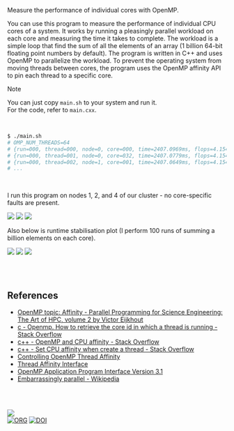 Measure the performance of individual cores with OpenMP.

You can use this program to measure the performance of individual CPU cores of a system. It works by running a pleasingly parallel workload on each core and measuring the time it takes to complete. The workload is a simple loop that find the sum of all the elements of an array (1 billion 64-bit floating point numbers by default). The program is written in C++ and uses OpenMP to parallelize the workload. To prevent the operating system from moving threads between cores, the program uses the OpenMP affinity API to pin each thread to a specific core.

> [!NOTE]
> You can just copy `main.sh` to your system and run it. \
> For the code, refer to `main.cxx`.

<br>

```bash
$ ./main.sh
# OMP_NUM_THREADS=64
# {run=000, thread=000, node=0, core=000, time=2407.0969ms, flops=4.1544e+08}
# {run=000, thread=001, node=0, core=032, time=2407.0779ms, flops=4.1544e+08}
# {run=000, thread=002, node=1, core=001, time=2407.0649ms, flops=4.1544e+08}
# ...
```

<br>

I run this program on nodes 1, 2, and 4 of our cluster - no core-specific faults are present.

[![](https://i.imgur.com/tcbC45w.png)][sheets-node01]
[![](https://i.imgur.com/xywu4Qx.png)][sheets-node02]
[![](https://i.imgur.com/uxjtxtG.png)][sheets-node04]

Also below is runtime stabilisation plot (I perform 100 runs of summing a billion elements on each core).

[![](https://i.imgur.com/OS0WT1j.png)][sheets-node01]
[![](https://i.imgur.com/9SJYVWV.png)][sheets-node02]
[![](https://i.imgur.com/SCA5HvN.png)][sheets-node04]


<br>
<br>


## References

- [OpenMP topic: Affinity - Parallel Programming for Science Engineering: The Art of HPC, volume 2 by Victor Eijkhout](https://theartofhpc.com/pcse/omp-affinity.html#OpenMPthreadaffinitycontrol)
- [c - Openmp. How to retrieve the core id in which a thread is running - Stack Overflow](https://stackoverflow.com/questions/22492886/openmp-how-to-retrieve-the-core-id-in-which-a-thread-is-running)
- [c++ - OpenMP and CPU affinity - Stack Overflow](https://stackoverflow.com/questions/8325566/openmp-and-cpu-affinity)
- [c++ - Set CPU affinity when create a thread - Stack Overflow](https://stackoverflow.com/questions/24645880/set-cpu-affinity-when-create-a-thread)
- [Controlling OpenMP Thread Affinity](https://www.openmp.org/spec-html/5.0/openmpsu36.html)
- [Thread Affinity Interface](https://www.intel.com/content/www/us/en/docs/dpcpp-cpp-compiler/developer-guide-reference/2023-0/thread-affinity-interface.html)
- [OpenMP Application Program Interface Version 3.1](https://www.openmp.org/wp-content/uploads/OpenMP3.1.pdf)
- [Embarrassingly parallel - Wikipedia](https://en.wikipedia.org/wiki/Embarrassingly_parallel)

<br>
<br>


[![](https://img.youtube.com/vi/yqO7wVBTuLw/maxresdefault.jpg)](https://www.youtube.com/watch?v=yqO7wVBTuLw)<br>
[![ORG](https://img.shields.io/badge/org-puzzlef-green?logo=Org)](https://puzzlef.github.io)
[![DOI](https://zenodo.org/badge/717844333.svg)](https://zenodo.org/doi/10.5281/zenodo.10208366)


[sheets-node01]: https://docs.google.com/spreadsheets/d/1wMAnlMzDx6l54KRVJfEBNZdXVdGN0dhltxPMDOzPJu8/edit?usp=sharing
[sheets-node02]: https://docs.google.com/spreadsheets/d/1B-ymeIhSyIpu9U1y-O8uifIppIKufiGmRQwYLwlCq9c/edit?usp=sharing
[sheets-node04]: https://docs.google.com/spreadsheets/d/1ZTJ77bsp3tsfTEyCFqR_zqzcapJHJATmH4GlEgB4rgI/edit?usp=sharing
